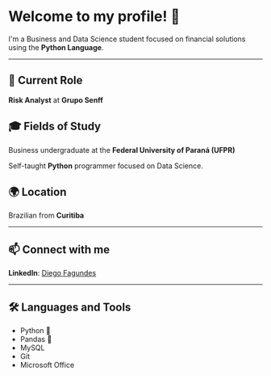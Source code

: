 # Welcome to my profile! 👋

I'm a Business and Data Science student focused on financial solutions using the **Python Language**.

---

## 💼 Current Role  
**Risk Analyst** at **Grupo Senff**

## 🎓 Fields of Study  
Business undergraduate at the **Federal University of Paraná (UFPR)**

Self-taught **Python** programmer focused on Data Science.

## 🌍 Location  
Brazilian from **Curitiba**

---

## 📫 Connect with me  
**LinkedIn**: [Diego Fagundes](www.linkedin.com/in/diego-ribeiro-fagundes-bb691728a)  
<!-- Or replace with other platforms like Twitter, Email, etc. -->

---

## 🛠️ Languages and Tools  
- Python 🐍  
- Pandas 🐼
- MySQL
- Git   
- Microsoft Office  
